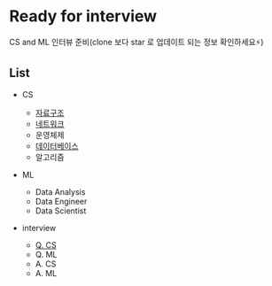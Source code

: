 # Ready for interview

CS and ML 인터뷰 준비(clone 보다 star 로 업데이트 되는 정보 확인하세요:zap:)

## List

* CS
  * [자료구조](https://github.com/roche-MH/Ready_for_interview/tree/master/DataStructure)
  * [네트워크](https://github.com/roche-MH/Ready_for_interview/tree/master/Network)
  * 운영체제
  * [데이터베이스](https://github.com/roche-MH/Ready_for_interview/blob/master/DB/Readme.md)
  * 알고리즘
* ML
  * Data Analysis
  * Data Engineer
  * Data Scientist

* interview
  * [Q. CS](https://github.com/roche-MH/Ready_for_interview/tree/master/Q.%20CS)
  * Q. ML
  *  A. CS
  *  A. ML 
